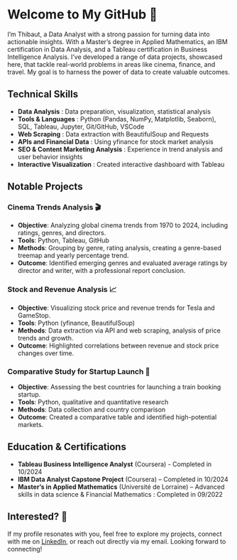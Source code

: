 # Welcome to My GitHub 👋

I’m Thibaut, a Data Analyst with a strong passion for turning data into actionable insights. With a Master’s degree in Applied Mathematics, an IBM certification in Data Analysis, and a Tableau certification in Business Intelligence Analysis. I’ve developed a range of data projects, showcased here, that tackle real-world problems in areas like cinema, finance, and travel. My goal is to harness the power of data to create valuable outcomes.

## Technical Skills
- **Data Analysis** : Data preparation, visualization, statistical analysis 
- **Tools & Languages** : Python (Pandas, NumPy, Matplotlib, Seaborn), SQL, Tableau, Jupyter, Git/GitHub, VSCode
- **Web Scraping** : Data extraction with BeautifulSoup and Requests
- **APIs and Financial Data** : Using yfinance for stock market analysis
- **SEO & Content Marketing Analysis** : Experience in trend analysis and user behavior insights
- **Interactive Visualization** : Created interactive dashboard with Tableau

## Notable Projects
### Cinema Trends Analysis 🎬
- **Objective**: Analyzing global cinema trends from 1970 to 2024, including ratings, genres, and directors.
- **Tools**: Python, Tableau, GitHub
- **Methods**: Grouping by genre, rating analysis, creating a genre-based treemap and yearly percentage trend.
- **Outcome**: Identified emerging genres and evaluated average ratings by director and writer, with a professional report conclusion.

### Stock and Revenue Analysis 📈
- **Objective**: Visualizing stock price and revenue trends for Tesla and GameStop.
- **Tools**: Python (yfinance, BeautifulSoup)
- **Methods**: Data extraction via API and web scraping, analysis of price trends and growth.
- **Outcome**: Highlighted correlations between revenue and stock price changes over time.

### Comparative Study for Startup Launch 🚄
- **Objective**: Assessing the best countries for launching a train booking startup.
- **Tools**: Python, qualitative and quantitative research
- **Methods**: Data collection and country comparison
- **Outcome**: Created a comparative table and identified high-potential markets.

## Education & Certifications

- **Tableau Business Intelligence Analyst** (Coursera) - Completed in 10/2024
- **IBM Data Analyst Capstone Project** (Coursera) – Completed in 10/2024
- **Master’s in Applied Mathematics** (Université de Lorraine) – Advanced skills in data science & Financial Mathematics : Completed in 09/2022

## Interested? 🤝
If my profile resonates with you, feel free to explore my projects, connect with me on [LinkedIn](https://www.linkedin.com/in/thibaut-lanners/), or reach out directly via my email. Looking forward to connecting!

